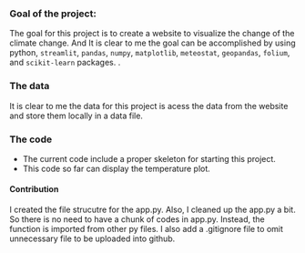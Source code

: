 ### Goal of the project:
The goal for this project is to create a website to visualize the change of the climate change. And It is clear to me the goal can be accomplished by using python, `streamlit`, `pandas`, `numpy`, `matplotlib`, `meteostat`, `geopandas`, `folium`, and `scikit-learn` packages.
.
### The data 
It is clear to me the data for this project is acess the data from the website and store them locally in a data file.
### The code 
* The current code include a proper skeleton for starting this project. 
* This code so far can display the temperature plot. 
#### Contribution 
I created the file strucutre for the app.py. Also, I cleaned up the app.py a bit. So there is no need to have a chunk of codes in app.py. Instead, the function is imported from other py files. 
I also add a .gitignore file to omit unnecessary file to be uploaded into github. 

 
